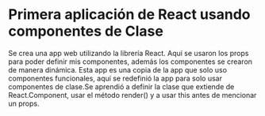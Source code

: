 # Primera aplicación de React usando componentes de Clase
Se crea una app web utilizando la librería React. Aquí se usaron los props para poder definir mis componentes, además los componentes se crearon de manera dinámica.
Esta app es una copia de la app que solo uso componentes funcionales, aquí se redefinió la app para solo usar componentes de clase.Se aprendió a definir la clase que extiende de React.Component, usar el método render() y a usar this antes de mencionar un props.
